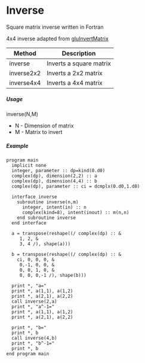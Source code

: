 # Inverse

Square matrix inverse written in Fortran

4x4 inverse adapted from [gluInvertMatrix](http://www.mesa3d.org/)

|Method    |Description         |
|----------|--------------------|
|inverse|Inverts a square matrix|
|inverse2x2|Inverts a 2x2 matrix|
|inverse4x4|Inverts a 4x4 matrix|

##### Usage

inverse(N,M)
* N - Dimension of matrix
* M - Matrix to invert

##### Example

    program main
      implicit none
      integer, parameter :: dp=kind(0.d0)
      complex(dp), dimension(2,2) :: a
      complex(dp), dimension(4,4) :: b
      complex(dp), parameter :: ci = dcmplx(0.d0,1.d0)

      interface inverse
        subroutine inverse(n,m)
          integer, intent(in) :: n
          complex(kind=8), intent(inout) :: m(n,n)
        end subroutine inverse
      end interface

      a = transpose(reshape((/ complex(dp) :: &
         1, 2, &
         3, 4 /), shape(a)))

      b = transpose(reshape((/ complex(dp) :: &
        ci, 0, 0, 0, &
         0,-1, 0, 0, &
         0, 0, 1, 0, &
         0, 0, 0,-1 /), shape(b)))

      print *, "a="
      print *, a(1,1), a(1,2)
      print *, a(2,1), a(2,2)
      call inverse(2,a)
      print *, "a^-1="
      print *, a(1,1), a(1,2)
      print *, a(2,1), a(2,2)

      print *, "b="
      print *, b
      call inverse(4,b)
      print *, "b^-1="
      print *, b
    end program main
